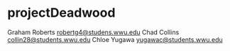 # projectDeadwood
Graham Roberts robertg4@studens.wwu.edu
Chad Collins collin28@students.wwu.edu
Chloe Yugawa yugawac@students.wwu.edu
